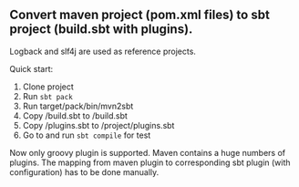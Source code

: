 ## Convert maven project (pom.xml files) to sbt project (build.sbt with plugins). ## 

Logback and slf4j are used as reference projects.

Quick start:

1. Clone project
1. Run  `sbt pack`
1. Run target/pack/bin/mvn2sbt <mavenProject> <outputDir>
1. Copy <outputDir>/build.sbt to <mavenProject>/build.sbt
1. Copy <outputDir>/plugins.sbt to <mavenProject>/project/plugins.sbt
1. Go to <mavenProject> and run `sbt compile` for test

Now only groovy plugin is supported. Maven contains a huge numbers of plugins. 
The mapping from maven plugin to corresponding sbt plugin (with configuration) has to be done manually.